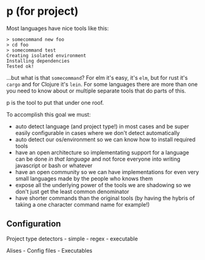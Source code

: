 # p (for project)

Most languages have nice tools like this:

```
> somecommand new foo
> cd foo
> somecommand test
Creating isolated environment 
Installing dependencies
Tested ok!
```

...but what is that `somecommand`? For elm it's easy, it's `elm`, but for rust it's `cargo` and for Clojure it's `lein`. For some languages there are more than one you need to know about or multiple separate tools that do parts of this.

p is the tool to put that under one roof.

To accomplish this goal we must:

- auto detect language (and project type!) in most cases and be super easily configurable in cases where we don't detect automatically 
- auto detect our os/environment so we can know how to install required tools
- have an open architecture so implementating support for a language can be done _in that language_ and not force everyone into writing javascript or bash or whatever
- have an open community so we can have implementations for even very small languages made by the people who knows them
- expose all the underlying power of the tools we are shadowing so we don't just get the least common denominator
- have shorter commands than the original tools (by having the hybris of taking a one character command name for example!)

## Configuration 

Project type detectors
    - simple
    - regex
    - executable

Alises
    - Config files
    - Executables
